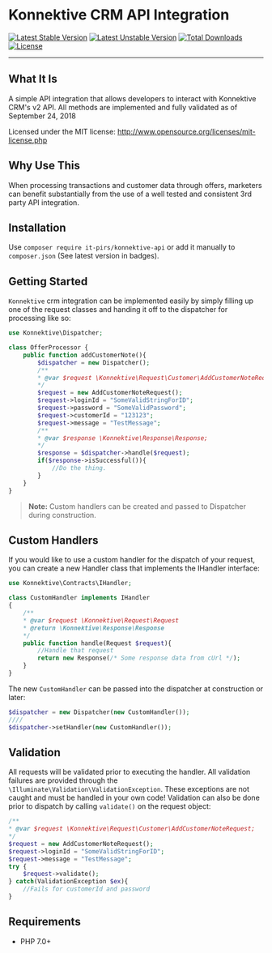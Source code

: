 # Konnektive CRM API Integration
[![Latest Stable Version](https://poser.pugx.org/it-pirs/konnektive-api/v/stable)](https://packagist.org/packages/it-pirs/konnektive-api)
[![Latest Unstable Version](https://poser.pugx.org/it-pirs/konnektive-api/v/unstable)](https://packagist.org/packages/it-pirs/konnektive-api)
[![Total Downloads](https://poser.pugx.org/it-pirs/konnektive-api/downloads)](https://packagist.org/packages/it-pirs/konnektive-api)
[![License](https://poser.pugx.org/it-pirs/konnektive-api/license)](https://packagist.org/packages/it-pirs/konnektive-api)

---
## What It Is

A simple API integration that allows developers to interact with Konnektive CRM's v2 API. All methods are implemented and fully validated as of September 24, 2018

Licensed under the MIT license: http://www.opensource.org/licenses/mit-license.php

## Why Use This

When processing transactions and customer data through offers, marketers can benefit substantially from the use of a well tested and consistent 3rd party API integration.


## Installation

Use `composer require it-pirs/konnektive-api` or add it manually to `composer.json` (See latest version in badges).

## Getting Started

`Konnektive` crm integration can be implemented easily by simply filling up one of the request classes and handing it off to the dispatcher for processing like so:
```php
use Konnektive\Dispatcher;

class OfferProcessor {
    public function addCustomerNote(){
        $dispatcher = new Dispatcher();
        /**
        * @var $request \Konnektive\Request\Customer\AddCustomerNoteRequest;
        */
        $request = new AddCustomerNoteRequest();
        $request->loginId = "SomeValidStringForID";
        $request->password = "SomeValidPassword";
        $request->customerId = "123123";
        $request->message = "TestMessage";
        /**
        * @var $response \Konnektive\Response\Response;
        */
        $response = $dispatcher->handle($request);
        if($response->isSuccessful()){
            //Do the thing.
        }
    }
}
```

> **Note:** Custom handlers can be created and passed to Dispatcher during construction.

## Custom Handlers

If you would like to use a custom handler for the dispatch of your request, you can create a new Handler class that implements the IHandler interface:

```php
use Konnektive\Contracts\IHandler;

class CustomHandler implements IHandler
{
    /**
    * @var $request \Konnektive\Request\Request
    * @return \Konnektive\Response\Response
    */
    public function handle(Request $request){
        //Handle that request
        return new Response(/* Some response data from cUrl */);
    }
}
```
The new `CustomHandler` can be passed into the dispatcher at construction or later:
```php
$dispatcher = new Dispatcher(new CustomHandler());
////
$dispatcher->setHandler(new CustomHandler());
```

## Validation

All requests will be validated prior to executing the handler. All validation failures are provided through the `\Illuminate\Validation\ValidationException`. These exceptions are not caught and must be handled in your own code! Validation can also be done prior to dispatch by calling `validate()` on the request object:

```php
/**
* @var $request \Konnektive\Request\Customer\AddCustomerNoteRequest;
*/
$request = new AddCustomerNoteRequest();
$request->loginId = "SomeValidStringForID";
$request->message = "TestMessage";
try {
    $request->validate();
} catch(ValidationException $ex){
    //Fails for customerId and password
}
```

## Requirements

  - PHP 7.0+
